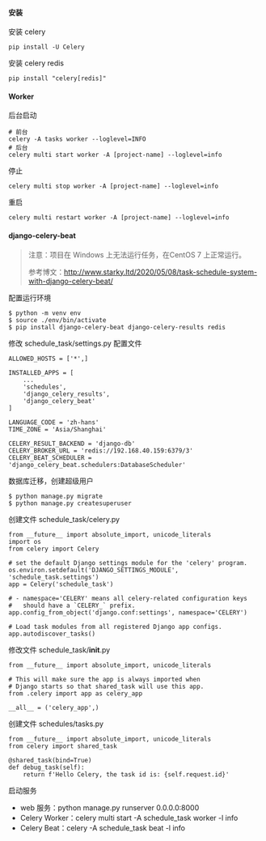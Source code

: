 #### 安装

安装 celery

```
pip install -U Celery
```

安装 celery redis

```
pip install "celery[redis]"
```



#### Worker

后台启动

```
# 前台
celery -A tasks worker --loglevel=INFO
# 后台
celery multi start worker -A [project-name] --loglevel=info
```

停止

```
celery multi stop worker -A [project-name] --loglevel=info
```

重启

```
celery multi restart worker -A [project-name] --loglevel=info
```



#### django-celery-beat

> 注意：项目在 Windows 上无法运行任务，在CentOS 7 上正常运行。
>
> 参考博文：http://www.starky.ltd/2020/05/08/task-schedule-system-with-django-celery-beat/

配置运行环境

```
$ python -m venv env
$ source ./env/bin/activate
$ pip install django-celery-beat django-celery-results redis
```

修改 schedule_task/settings.py 配置文件

```
ALLOWED_HOSTS = ['*',]

INSTALLED_APPS = [
    ...
    'schedules',
    'django_celery_results',
    'django_celery_beat'
]

LANGUAGE_CODE = 'zh-hans'
TIME_ZONE = 'Asia/Shanghai'

CELERY_RESULT_BACKEND = 'django-db'
CELERY_BROKER_URL = 'redis://192.168.40.159:6379/3'
CELERY_BEAT_SCHEDULER = 'django_celery_beat.schedulers:DatabaseScheduler'
```

数据库迁移，创建超级用户

```
$ python manage.py migrate
$ python manage.py createsuperuser
```

创建文件 schedule_task/celery.py

```
from __future__ import absolute_import, unicode_literals
import os
from celery import Celery

# set the default Django settings module for the 'celery' program.
os.environ.setdefault('DJANGO_SETTINGS_MODULE', 'schedule_task.settings')
app = Celery('schedule_task')

# - namespace='CELERY' means all celery-related configuration keys
#   should have a `CELERY_` prefix.
app.config_from_object('django.conf:settings', namespace='CELERY')

# Load task modules from all registered Django app configs.
app.autodiscover_tasks()
```

修改文件 schedule_task/__init__.py

```
from __future__ import absolute_import, unicode_literals

# This will make sure the app is always imported when
# Django starts so that shared_task will use this app.
from .celery import app as celery_app

__all__ = ('celery_app',)
```

创建文件 schedules/tasks.py

```
from __future__ import absolute_import, unicode_literals
from celery import shared_task

@shared_task(bind=True)
def debug_task(self):
    return f'Hello Celery, the task id is: {self.request.id}'
```

启动服务

- web 服务：python manage.py runserver 0.0.0.0:8000
- Celery Worker：celery multi start -A schedule_task worker -l info
- Celery Beat：celery -A schedule_task beat -l info